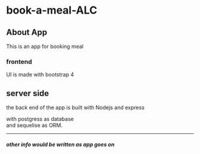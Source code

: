 # book-a-meal-ALC
## About App 

This is an app for booking meal 

### frontend
UI is made with bootstrap 4

## server side 

the back end of the app is built with Nodejs and express

with postgress as database  
and sequelise as ORM.
___

##### other info would be written as app goes on



